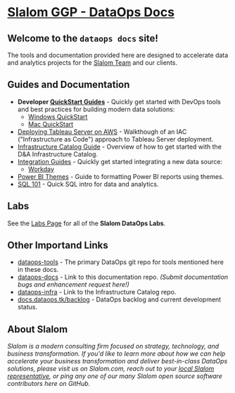 # [Slalom GGP - DataOps Docs](https://docs.dataops.tk)

## Welcome to the `dataops docs` site!

The tools and documentation provided here are designed to accelerate data and analytics projects for the [Slalom Team](https://www.slalom.com/who-we-are) and our clients.

## Guides and Documentation

* **Developer [QuickStart Guides](setup)** - Quickly get started with DevOps tools and best practices for building modern data solutions:
  * [Windows QuickStart](setup/windows.md)
  * [Mac QuickStart](setup/mac.md)
* [Deploying Tableau Server on AWS](deploying_tableau_server_on_aws.md) - Walkthough of an IAC ("Infrastructure as Code") approach to Tableau Server deployment.
* [Infrastructure Catalog Guide](infra_catalog.md) - Overview of how to get started with the D&A Infrastructure Catalog.
* [Integration Guides](integrations/README.md) - Quickly get started integrating a new data source:
  * [Workday](integrations/workday.md)
* [Power BI Themes](powerbi_themes.md) - Guide to formatting Power BI reports using themes.
* [SQL 101](sql101.md) - Quick SQL intro for data and analytics.

## Labs

See the [Labs Page](./labs) for all of the **Slalom DataOps Labs**.

## Other Importand Links

* [dataops-tools](https://github.com/slalom-ggp/dataops-tools) - The primary DataOps git repo for tools mentioned here in these docs.
* [dataops-docs](https://github.com/slalom-ggp/dataops-docs) - Link to this documentation repo. _(Submit documentation bugs and enhancement request here!)_
* [dataops-infra](https://github.com/slalom-ggp/dataops-docs) - Link to the Infrastructure Catalog repo.
* [docs.dataops.tk/backlog](https://docs.dataops.tk/backlog) - DataOps backlog and current development status.

## About Slalom

_Slalom is a modern consulting firm focused on strategy, technology, and business transformation. If you'd like to learn more about how we can help accelerate your business transformation and deliver best-in-class DataOps solutions, please visit us on Slalom.com, reach out to your [local Slalom representative](https://www.slalom.com/locations), or ping any one of our many Slalom open source software contributors here on GitHub._
